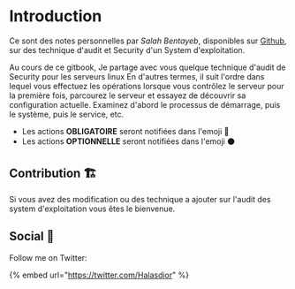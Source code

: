 # Introduction

Ce sont des notes personnelles par _Salah Bentayeb_, disponibles sur [Github](https://github.com/HalasProject/OsSecurityCheck), sur des technique d'audit et Security d'un System d'exploitation.

Au cours de ce gitbook, Je partage avec vous quelque technique d'audit de Security pour les serveurs linux En d'autres termes, il suit l'ordre dans lequel vous effectuez les opérations lorsque vous contrôlez le serveur pour la première fois, parcourez le serveur et essayez de découvrir sa configuration actuelle. Examinez d'abord le processus de démarrage, puis le système, puis le service, etc.

* Les actions **OBLIGATOIRE**  seront notifiées dans l'emoji 🔴 
* Les actions **OPTIONNELLE** seront notifiées dans l'emoji ⚫ 

## Contribution 🏗 

Si vous avez des modification ou  des technique a ajouter sur l'audit des system d'exploitation vous êtes le bienvenue.

## Social 🔆

Follow me on Twitter:

{% embed url="https://twitter.com/Halasdior" %}







